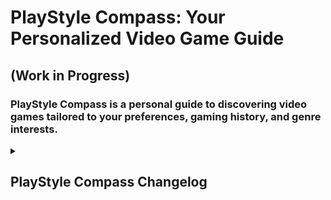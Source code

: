 # PlayStyle Compass: Your Personalized Video Game Guide
## (Work in Progress)

### PlayStyle Compass is a personal guide to discovering video games tailored to your preferences, gaming history, and genre interests.

<details>
<summary><h2>PlayStyle Compass Changelog</h2></summary>

### Version 1.1:
- Improved index template.
- Improved password reset templates.
- Users now have the capability to reset their passwords.
- Integrated [Sendgrid](https://sendgrid.com/) APIs to facilitate the sending of password reset emails.
- Improved the base.html styling.
- Refactored the get_recommendations view function.
- Added recommendations based on the gaming history.
- Improved UI for the gaming preferences and preferences pages.
- Implemented default image that automatically takes the place of missing game images.
- Added database filtering: The games are filtered so that duplicate entries are eliminated from the games database.
- Introduced an advanced search bar on the index page, empowering users to seamlessly search for their desired games. The search bar incorporates an autocomplete feature, enhancing user experience and efficiency.

### Version 1.0:
- Improved overall code structure.
- Created .js files for the scripts used.
- Users now have the ability to apply filters. These filters include preferred genres, preferred platforms, and games that align with both the selected platforms and genres.
- Improved the recommendations page: Now an image of each game is displayed and also more details about the game are provided.
- Code refactored
- Improved registration and login pages 
- Implemented feature: Integrated database connectivity to compare the user's preferences with the games stored in the games database. The outcome is a list of game recommendations tailored to the user's preferences.
- Created a database for seamless storage of the acquired data.
- Utilized [Giant Bomb's API](https://www.giantbomb.com/) to efficiently gather essential game data.
- Implemented an enhanced folder structure to ensure the project's long-term maintainability.
- Added a distinct logo that enhances the site's visual identity.
- Elevated the user experience with better UI across all pages.
- Introduced dedicated CSS files to ensure consistent styling.
- Implemented user registration and login functionality.
- Created basic templates for different pages.
- Users can provide their gaming history, select preferred genres, and choose platforms to play on.
- Data is saved in a database for future reference.

